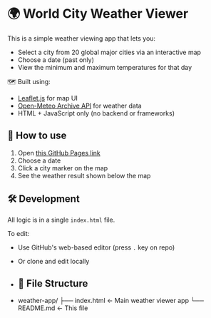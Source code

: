 # 🌍 World City Weather Viewer

This is a simple weather viewing app that lets you:

- Select a city from 20 global major cities via an interactive map
- Choose a date (past only)
- View the minimum and maximum temperatures for that day

🗺️ Built using:
- [Leaflet.js](https://leafletjs.com/) for map UI
- [Open-Meteo Archive API](https://open-meteo.com/en/docs#archive) for weather data
- HTML + JavaScript only (no backend or frameworks)

## 🚀 How to use

1. Open [this GitHub Pages link](https://your-username.github.io/your-repo-name/)
2. Choose a date
3. Click a city marker on the map
4. See the weather result shown below the map

## 🛠️ Development

All logic is in a single `index.html` file.

To edit:
- Use GitHub's web-based editor (press `.` key on repo)
- Or clone and edit locally

- ## 📁 File Structure
- weather-app/
├── index.html ← Main weather viewer app
└── README.md ← This file
